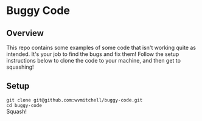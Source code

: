 # Buggy Code

## Overview
This repo contains some examples of some code that isn't working quite as
intended. It's your job to find the bugs and fix them! Follow the setup
instructions below to clone the code to your machine, and then get to squashing!

## Setup

`git clone git@github.com:wvmitchell/buggy-code.git`  
`cd buggy-code`  
Squash!
